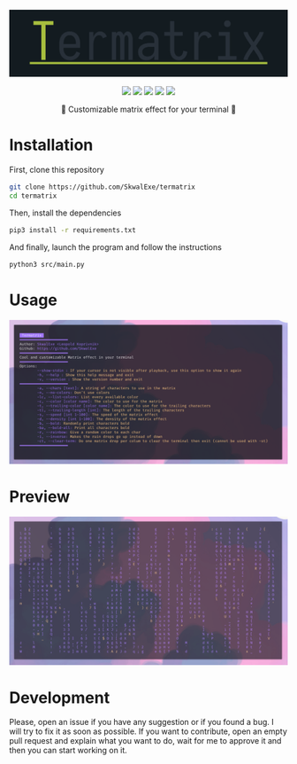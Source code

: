 <p align="center">
  <img src="assets/logo.png">
</p>

<p align="center">
  <img src="https://img.shields.io/github/license/SkwalExe/termatrix?style=for-the-badge">
  <img src="https://img.shields.io/github/stars/SkwalExe/termatrix?style=for-the-badge">
  <img src="https://img.shields.io/github/issues/SkwalExe/termatrix?color=blueviolet&style=for-the-badge">
  <img src="https://img.shields.io/github/forks/SkwalExe/termatrix?color=teal&style=for-the-badge">
  <img src="https://img.shields.io/github/issues-pr/SkwalExe/termatrix?color=tomato&style=for-the-badge">

</p>

<p align="center">💠 Customizable matrix effect for your terminal 💠</p>

# Installation

First, clone this repository

```bash
git clone https://github.com/SkwalExe/termatrix
cd termatrix
```

Then, install the dependencies

```bash
pip3 install -r requirements.txt
```

And finally, launch the program and follow the instructions

```bash
python3 src/main.py
```

# Usage

![help](assets/help.png)

# Preview

![preview](assets/preview.gif)

# Development 

Please, open an issue if you have any suggestion or if you found a bug. I will try to fix it as soon as possible. If you want to contribute, open an empty pull request and explain what you want to do, wait for me to approve it and then you can start working on it.
